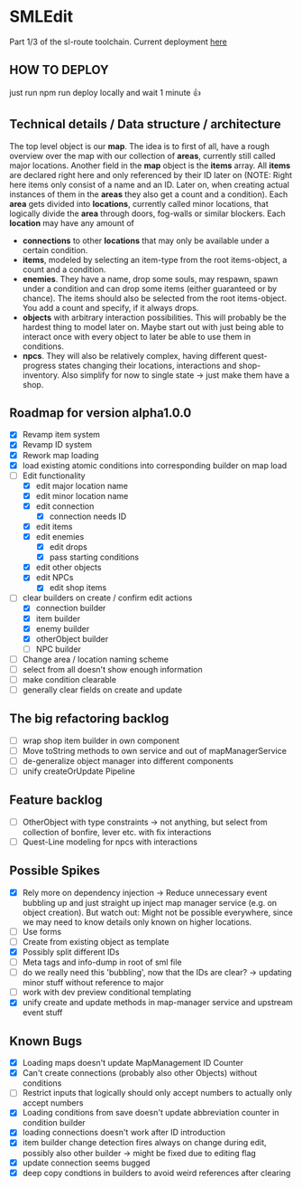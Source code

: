 # SMLEdit
Part 1/3 of the sl-route toolchain. Current deployment [here](https://0815sailsman.github.io/sml-edit/)

## HOW TO DEPLOY
just run
  npm run deploy
locally and wait 1 minute :thumbsup:

## Technical details / Data structure / architecture
The top level object is our **map**.
The idea is to first of all, have a rough overview over the map with our collection of **areas**, currently still called major locations.
Another field in the **map** object is the **items** array. All **items** are declared right here and only referenced by their ID later on
(NOTE: Right here items only consist of a name and an ID. Later on, when creating actual instances of them in the **areas** they also get a count and a condition).
Each **area** gets divided into **locations**, currently called minor locations, that logically divide the **area** through doors, fog-walls or similar blockers.
Each **location** may have any amount of
 - **connections** to other **locations** that may only be available under a certain condition.
 - **items**, modeled by selecting an item-type from the root items-object, a count and a condition.
 - **enemies**. They have a name, drop some souls, may respawn, spawn under a condition and can drop some items (either guaranteed or by chance). The items should also be selected from the root items-object. You add a count and specify, if it always drops.
 - **objects** with arbitrary interaction possibilities. This will probably be the hardest thing to model later on. Maybe start out with just being able to interact once with every object to later be able to use them in conditions.
 - **npcs**. They will also be relatively complex, having different quest-progress states changing their locations, interactions and shop-inventory. Also simplify for now to single state -> just make them have a shop.

## Roadmap for version alpha1.0.0
- [x] Revamp item system
- [x] Revamp ID system
- [x] Rework map loading
- [x] load existing atomic conditions into corresponding builder on map load
- [ ] Edit functionality
  - [x] edit major location name
  - [x] edit minor location name
  - [x] edit connection
    - [x] connection needs ID
  - [x] edit items
  - [x] edit enemies
    - [x] edit drops
    - [x] pass starting conditions
  - [x] edit other objects
  - [x] edit NPCs
    - [x] edit shop items
- [ ] clear builders on create / confirm edit actions
  - [x] connection builder
  - [x] item builder
  - [x] enemy builder
  - [x] otherObject builder
  - [ ] NPC builder
- [ ] Change area / location naming scheme
- [ ] select from all doesn't show enough information
- [ ] make condition clearable
- [ ] generally clear fields on create and update

## The big refactoring backlog
- [ ] wrap shop item builder in own component
- [ ] Move toString methods to own service and out of mapManagerService
- [ ] de-generalize object manager into different components
- [ ] unify createOrUpdate Pipeline

## Feature backlog
- [ ] OtherObject with type constraints -> not anything, but select from collection of bonfire, lever etc. with fix interactions
- [ ] Quest-Line modeling for npcs with interactions

## Possible Spikes
- [x] Rely more on dependency injection -> Reduce unnecessary event bubbling up and just straight up inject map manager service (e.g. on object creation). But watch out: Might not be possible everywhere, since we may need to know details only known on higher locations.
- [ ] Use forms
- [ ] Create from existing object as template
- [x] Possibly split different IDs
- [ ] Meta tags and info-dump in root of sml file
- [ ] do we really need this 'bubbling', now that the IDs are clear? -> updating minor stuff without reference to major
- [ ] work with dev preview conditional templating
- [x] unify create and update methods in map-manager service and upstream event stuff

## Known Bugs
- [x] Loading maps doesn't update MapManagement ID Counter
- [x] Can't create connections (probably also other Objects) without conditions
- [ ] Restrict inputs that logically should only accept numbers to actually only accept numbers
- [x] Loading conditions from save doesn't  update abbreviation counter in condition builder
- [x] loading connections doesn't work after ID introduction
- [x] item builder change detection fires always on change during edit, possibly also other builder -> might be fixed due to editing flag
- [x] update connection seems bugged
- [x] deep copy condtions in builders to avoid weird references after clearing
